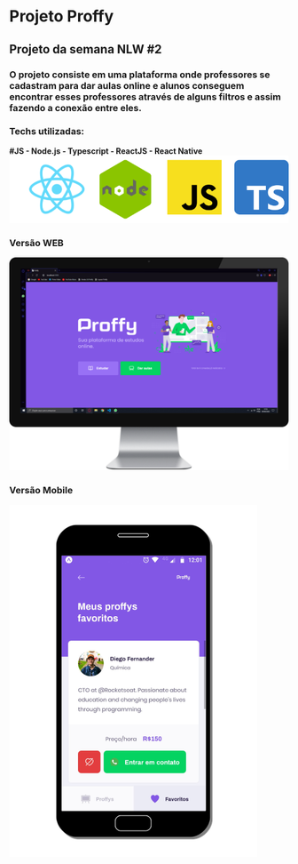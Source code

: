 # Projeto Proffy

## Projeto da semana NLW #2

### O projeto consiste em uma plataforma onde professores se cadastram para dar aulas online e alunos conseguem encontrar esses professores através de alguns filtros e assim fazendo a conexão entre eles.

### Techs utilizadas:
<strong>#JS - Node.js - Typescript - ReactJS - React Native </strong>
![techs](./images/logos.png)

### Versão WEB
![pc](./images/PC.png)

### Versão Mobile
![pc](./images/CEL.png)
